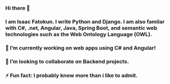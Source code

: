 ### Hi there 👋

### I am Isaac Fatokun. I write Python and Django. I am also familar with C#, .net, Angular, Java, Spring Boot, and semantic web technologies such as the Web Ontology Language (OWL). 

### 🔭 I’m currently working on web apps using C# and Angular!

<!-- ### 🌱 I’m currently learning Vue JS. -->

### 👯 I’m looking to collaborate on Backend projects.

### ⚡ Fun fact: I probably know more than i like to admit.

<!--
**Isafatokun/Isafatokun** is a ✨ _special_ ✨ repository because its `README.md` (this file) appears on your GitHub profile.

Here are some ideas to get you started:

- 🔭 I’m currently working on ...
- 🌱 I’m currently learning ...
- 👯 I’m looking to collaborate on ...
- 🤔 I’m looking for help with ...
- 💬 Ask me about ...
- 📫 How to reach me: ...
- 😄 Pronouns: ...
- ⚡ Fun fact: ...
-->
